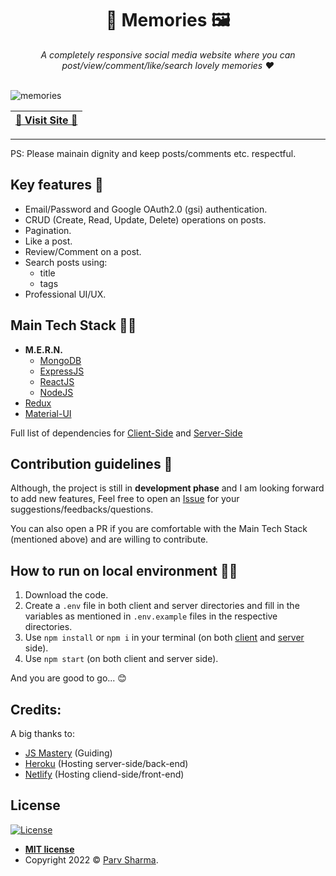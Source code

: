 <div align="center">
    <h1>📸  Memories  🖼</h1>
    <i>A completely responsive social media website where you can post/view/comment/like/search lovely memories ❤️</i>
</div>
<br>

![memories](https://user-images.githubusercontent.com/59911189/185342309-89cc3ef4-94eb-439c-a70a-433db72b4a27.png)

<div align="center">

| [🚀 Visit Site 🚀](https://ps-memories.netlify.app/) |
| ------------------------------------------------------------ |

</div>

---

PS: Please mainain dignity and keep posts/comments etc. respectful.

## Key features 📝
- Email/Password and Google OAuth2.0 (gsi) authentication.
- CRUD (Create, Read, Update, Delete) operations on posts.
- Pagination.
- Like a post.
- Review/Comment on a post.
- Search posts using:
   - title
   - tags
- Professional UI/UX.

## Main Tech Stack 🧑‍💻
- **M.E.R.N.**
   - [MongoDB](https://www.mongodb.com)
   - [ExpressJS](https://expressjs.com)
   - [ReactJS](https://reactjs.org)
   - [NodeJS](https://nodejs.org/en/)
- [Redux](https://redux.js.org)
- [Material-UI](https://mui.com)

Full list of dependencies for [Client-Side](./client/package.json) and [Server-Side](./server/package.json)

## Contribution guidelines 🧐
Although, the project is still in **development phase** and I am looking forward to add new features,
Feel free to open an [Issue](https://github.com/PSCoder10462/Memories/issues) for your suggestions/feedbacks/questions.

You can also open a PR if you are comfortable with the Main Tech Stack (mentioned above) and are willing to contribute.

## How to run on local environment 🏃‍♂️
1. Download the code.
2. Create a `.env` file in both client and server directories and fill in the variables as mentioned in `.env.example` files in the respective directories.
3. Use `npm install` or `npm i` in your terminal (on both [client](./client) and [server](./server) side).
4. Use `npm start` (on both client and server side).

And you are good to go... 😊

## Credits:
A big thanks to:
- [JS Mastery](https://www.jsmastery.pro) (Guiding)
- [Heroku](https://www.heroku.com) (Hosting server-side/back-end)
- [Netlify](https://www.netlify.com) (Hosting cliend-side/front-end)

## License

[![License](http://img.shields.io/:license-mit-blue.svg?style=flat-square)](http://badges.mit-license.org)

- **[MIT license](./LICENSE.md)**
- Copyright 2022 © <a href="https://github.com/PSCoder10462" target="_blank">Parv Sharma</a>.
